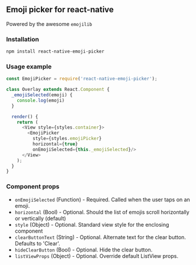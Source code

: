 ## Emoji picker for react-native
Powered by the awesome `emojilib`

### Installation
```bash
npm install react-native-emoji-picker
```

### Usage example
```javascript
const EmojiPicker = require('react-native-emoji-picker');

class Overlay extends React.Component {
  _emojiSelected(emoji) {
    console.log(emoji)
  }

  render() {
    return (
      <View style={styles.container}>
        <EmojiPicker 
          style={styles.emojiPicker} 
          horizontal={true}
          onEmojiSelected={this._emojiSelected}/>
      </View>
    );
  }
}

```

### Component props
- `onEmojiSelected` (Function) - Required. Called when the user taps on an emoji.
- `horizontal` (Bool) - Optional. Should the list of emojis scroll horizontally or vertically (default)
- `style` (Object) - Optional. Standard view style for the enclosing component
- `clearButtonText` (String) - Optional. Alternate text for the clear button. Defaults to 'Clear'.
- `hideClearButton` (Bool) - Optional. Hide the clear button. 
- `listViewProps` (Object) - Optional. Override default ListView props.
